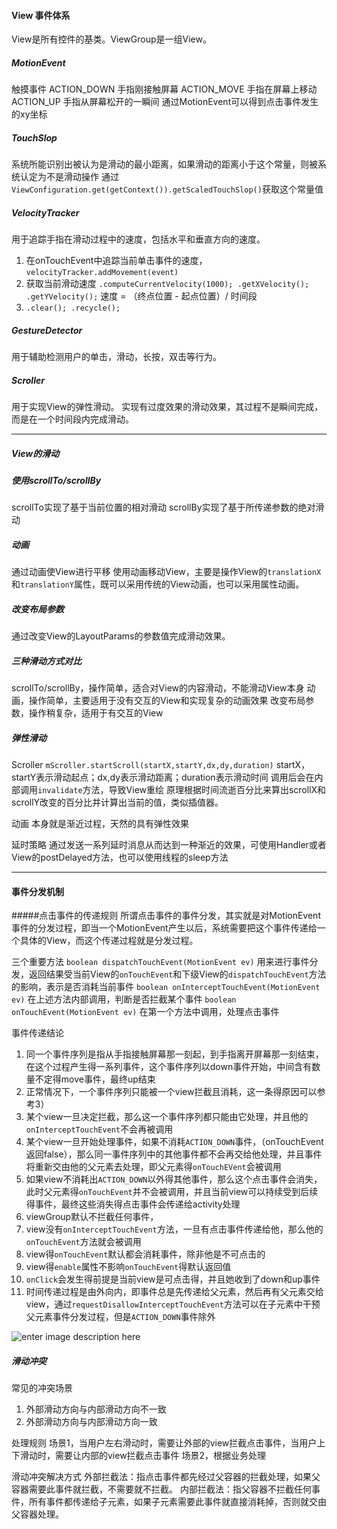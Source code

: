 #### View 事件体系
View是所有控件的基类。ViewGroup是一组View。
##### MotionEvent
触摸事件
ACTION_DOWN  手指刚接触屏幕
ACTION_MOVE 手指在屏幕上移动
ACTION_UP 手指从屏幕松开的一瞬间
通过MotionEvent可以得到点击事件发生的xy坐标
##### TouchSlop
系统所能识别出被认为是滑动的最小距离，如果滑动的距离小于这个常量，则被系统认定为不是滑动操作
通过`ViewConfiguration.get(getContext()).getScaledTouchSlop()`获取这个常量值
##### VelocityTracker
用于追踪手指在滑动过程中的速度，包括水平和垂直方向的速度。
1. 在onTouchEvent中追踪当前单击事件的速度，`velocityTracker.addMovement(event)`
2. 获取当前滑动速度
	`.computeCurrentVelocity(1000);
	.getXVelocity();
	.getYVelocity();`
	速度 = （终点位置 - 起点位置）/ 时间段
3. `.clear();
	.recycle();`	
##### GestureDetector
用于辅助检测用户的单击，滑动，长按，双击等行为。
##### Scroller
用于实现View的弹性滑动。
实现有过度效果的滑动效果，其过程不是瞬间完成，而是在一个时间段内完成滑动。

----
##### View的滑动
##### 使用scrollTo/scrollBy
scrollTo实现了基于当前位置的相对滑动
scrollBy实现了基于所传递参数的绝对滑动
##### 动画
通过动画使View进行平移
使用动画移动View，主要是操作View的`translationX`和`translationY`属性，既可以采用传统的View动画，也可以采用属性动画。
##### 改变布局参数
通过改变View的LayoutParams的参数值完成滑动效果。

##### 三种滑动方式对比
scrollTo/scrollBy，操作简单，适合对View的内容滑动，不能滑动View本身
动画，操作简单，主要适用于没有交互的View和实现复杂的动画效果
改变布局参数，操作稍复杂，适用于有交互的View

##### 弹性滑动
Scroller
`mScroller.startScroll(startX,startY,dx,dy,duration)`
startX，startY表示滑动起点；dx,dy表示滑动距离；duration表示滑动时间
调用后会在内部调用`invalidate`方法，导致View重绘
原理根据时间流逝百分比来算出scrollX和scrollY改变的百分比并计算出当前的值，类似插值器。

动画
本身就是渐近过程，天然的具有弹性效果

延时策略
通过发送一系列延时消息从而达到一种渐近的效果，可使用Handler或者View的postDelayed方法，也可以使用线程的sleep方法

----
#### 事件分发机制
#####点击事件的传递规则
所谓点击事件的事件分发，其实就是对MotionEvent事件的分发过程，即当一个MotionEvent产生以后，系统需要把这个事件传递给一个具体的View，而这个传递过程就是分发过程。 

三个重要方法 
`boolean dispatchTouchEvent(MotionEvent ev)`
用来进行事件分发，返回结果受当前View的`onTouchEvent`和下级View的`dispatchTouchEvent`方法的影响，表示是否消耗当前事件
`boolean onInterceptTouchEvent(MotionEvent ev)`
在上述方法内部调用，判断是否拦截某个事件
`boolean onTouchEvent(MotionEvent ev)`
在第一个方法中调用，处理点击事件

事件传递结论
1. 同一个事件序列是指从手指接触屏幕那一刻起，到手指离开屏幕那一刻结束，在这个过程产生得一系列事件，这个事件序列以down事件开始，中间含有数量不定得move事件，最终up结束
2. 正常情况下，一个事件序列只能被一个view拦截且消耗，这一条得原因可以参考3）
3. 某个view一旦决定拦截，那么这一个事件序列都只能由它处理，并且他的`onInterceptTouchEvent`不会再被调用
4. 某个view一旦开始处理事件，如果不消耗`ACTION_DOWN`事件，（onTouchEvent返回false），那么同一事件序列中的其他事件都不会再交给他处理，并且事件将重新交由他的父元素去处理，即父元素得`onTouchEVent`会被调用
5. 如果view不消耗出`ACTION_DOWN`以外得其他事件，那么这个点击事件会消失，此时父元素得`onTouchEvent`并不会被调用，并且当前view可以持续受到后续得事件，最终这些消失得点击事件会传递给activity处理
6. viewGroup默认不拦截任何事件，
7. view没有`onInterceptTouchEvent`方法，一旦有点击事件传递给他，那么他的`onTouchEvent`方法就会被调用
8. view得`onTouchEvent`默认都会消耗事件，除非他是不可点击的
9. view得`enable`属性不影响`onTouchEvent`得默认返回值
10. `onClick`会发生得前提是当前view是可点击得，并且她收到了down和up事件
11. 时间传递过程是由外向内，即事件总是先传递给父元素，然后再有父元素交给view，通过`requestDisallowInterceptTouchEvent`方法可以在子元素中干预父元素事件分发过程，但是`ACTION_DOWN`事件除外

![enter image description here](https://github.com/sariel20/StudyNotes/blob/master/Android%E7%9B%B8%E5%85%B3/img/sjff.png) 

##### 滑动冲突
常见的冲突场景
1. 外部滑动方向与内部滑动方向不一致
2. 外部滑动方向与内部滑动方向一致

处理规则
场景1，当用户左右滑动时，需要让外部的view拦截点击事件，当用户上下滑动时，需要让内部的view拦截点击事件
场景2，根据业务处理

滑动冲突解决方式
外部拦截法：指点击事件都先经过父容器的拦截处理，如果父容器需要此事件就拦截，不需要就不拦截。
内部拦截法：指父容器不拦截任何事件，所有事件都传递给子元素，如果子元素需要此事件就直接消耗掉，否则就交由父容器处理。

